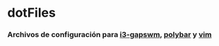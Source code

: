 # dotFiles

### Archivos de configuración para [i3-gapswm](https://github.com/Airblader/i3), [polybar](https://github.com/polybar/polybar) y [vim](https://www.vim.org/)
